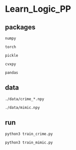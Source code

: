# Learn_Logic_PP

## packages

```
numpy 

torch

pickle

cvxpy

pandas
```

## data 
```
./data/crime_*.npy

./data/mimic.npy
```

## run
```
python3 train_crime.py

python3 train_mimic.py
```
